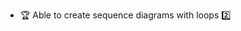* <span id="outcome-sequenceDiagrams-loops-one">:trophy: Able to create sequence diagrams with loops :two:</span>
